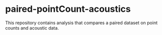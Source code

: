 # paired-pointCount-acoustics
This repository contains analysis that compares a paired dataset on point counts and acoustic data.
